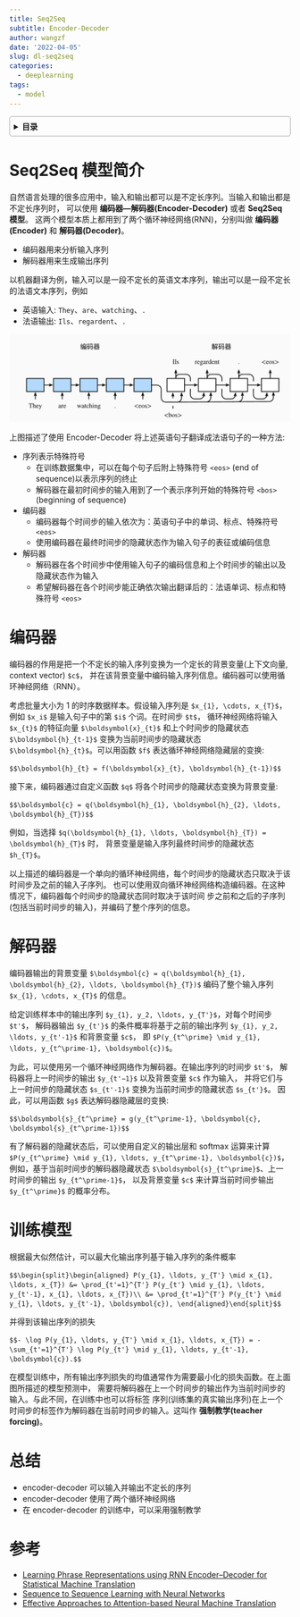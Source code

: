 ```yaml
---
title: Seq2Seq
subtitle: Encoder-Decoder
author: wangzf
date: '2022-04-05'
slug: dl-seq2seq
categories:
  - deeplearning
tags:
  - model
---
```


<style>
details {
    border: 1px solid #aaa;
    border-radius: 4px;
    padding: .5em .5em 0;
}
summary {
    font-weight: bold;
    margin: -.5em -.5em 0;
    padding: .5em;
}
details[open] {
    padding: .5em;
}
details[open] summary {
    border-bottom: 1px solid #aaa;
    margin-bottom: .5em;
}
img {
    pointer-events: none;
}
</style>

<details><summary>目录</summary><p>

- [Seq2Seq 模型简介](#seq2seq-模型简介)
- [编码器](#编码器)
- [解码器](#解码器)
- [训练模型](#训练模型)
- [总结](#总结)
- [参考](#参考)
</p></details><p></p>


# Seq2Seq 模型简介

自然语言处理的很多应用中，输入和输出都可以是不定长序列。当输入和输出都是不定长序列时，
可以使用 **编码器—解码器(Encoder-Decoder)** 或者 **Seq2Seq 模型**。
这两个模型本质上都用到了两个循环神经网络(RNN)，分别叫做 **编码器(Encoder)** 和 **解码器(Decoder)**。

* 编码器用来分析输入序列
* 解码器用来生成输出序列

以机器翻译为例，输入可以是一段不定长的英语文本序列，输出可以是一段不定长的法语文本序列，例如

* 英语输入: `They`、`are`、`watching`、`.`
* 法语输出: `Ils`、`regardent`、`.`

![img](images/seq2seq.png)

上图描述了使用 Encoder-Decoder 将上述英语句子翻译成法语句子的一种方法:

* 序列表示特殊符号
    - 在训练数据集中，可以在每个句子后附上特殊符号 `<eos>` (end of sequence)以表示序列的终止
    - 解码器在最初时间步的输入用到了一个表示序列开始的特殊符号 `<bos>` (beginning of sequence)
* 编码器
    - 编码器每个时间步的输入依次为：英语句子中的单词、标点、特殊符号 `<eos>`
    - 使用编码器在最终时间步的隐藏状态作为输入句子的表征或编码信息
* 解码器
    - 解码器在各个时间步中使用输入句子的编码信息和上个时间步的输出以及隐藏状态作为输入 
    - 希望解码器在各个时间步能正确依次输出翻译后的：法语单词、标点和特殊符号 `<eos>`

# 编码器

编码器的作用是把一个不定长的输入序列变换为一个定长的背景变量(上下文向量, context vector) `$c$`，
并在该背景变量中编码输入序列信息。编码器可以使用循环神经网络（RNN）。

考虑批量大小为 1 的时序数据样本。假设输入序列是 `$x_{1}, \cdots, x_{T}$`，
例如 `$x_i$` 是输入句子中的第 `$i$` 个词。在时间步 `$t$`，
循环神经网络将输入 `$x_{t}$` 的特征向量 `$\boldsymbol{x}_{t}$` 和上个时间步的隐藏状态 `$\boldsymbol{h}_{t-1}$` 
变换为当前时间步的隐藏状态 `$\boldsymbol{h}_{t}$`。可以用函数 `$f$` 表达循环神经网络隐藏层的变换:

`$$\boldsymbol{h}_{t} = f(\boldsymbol{x}_{t}, \boldsymbol{h}_{t-1})$$` 

接下来，编码器通过自定义函数 `$q$` 将各个时间步的隐藏状态变换为背景变量:

`$$\boldsymbol{c} = q(\boldsymbol{h}_{1}, \boldsymbol{h}_{2}, \ldots, \boldsymbol{h}_{T})$$`

例如，当选择 `$q(\boldsymbol{h}_{1}, \ldots, \boldsymbol{h}_{T}) = \boldsymbol{h}_{T}$` 时，
背景变量是输入序列最终时间步的隐藏状态 `$h_{T}$`。

以上描述的编码器是一个单向的循环神经网络，每个时间步的隐藏状态只取决于该时间步及之前的输入子序列。
也可以使用双向循环神经网络构造编码器。在这种情况下，编码器每个时间步的隐藏状态同时取决于该时间
步之前和之后的子序列(包括当前时间步的输入)，并编码了整个序列的信息。

# 解码器

编码器输出的背景变量 `$\boldsymbol{c} = q(\boldsymbol{h}_{1}, \boldsymbol{h}_{2}, \ldots, \boldsymbol{h}_{T})$` 编码了整个输入序列 `$x_{1}, \cdots, x_{T}$` 的信息。

给定训练样本中的输出序列 `$y_{1}, y_2, \ldots, y_{T'}$`，对每个时间步 `$t'$`，
解码器输出 `$y_{t'}$` 的条件概率将基于之前的输出序列 `$y_{1}, y_2, \ldots, y_{t'-1}$` 和背景变量 `$c$`，
即 `$P(y_{t^\prime} \mid y_{1}, \ldots, y_{t^\prime-1}, \boldsymbol{c})$`。

为此，可以使用另一个循环神经网络作为解码器。在输出序列的时间步 `$t'$`，
解码器将上一时间步的输出 `$y_{t'−1}$` 以及背景变量 `$c$` 作为输入，
并将它们与上一时间步的隐藏状态 `$s_{t'-1}$` 变换为当前时间步的隐藏状态 `$s_{t'}$`。
因此，可以用函数 `$g$` 表达解码器隐藏层的变换:

`$$\boldsymbol{s}_{t^\prime} = g(y_{t^\prime-1}, \boldsymbol{c}, \boldsymbol{s}_{t^\prime-1})$$` 

有了解码器的隐藏状态后，可以使用自定义的输出层和 softmax 运算来计算 `$P(y_{t^\prime} \mid y_{1}, \ldots, y_{t^\prime-1}, \boldsymbol{c})$`，
例如，基于当前时间步的解码器隐藏状态 `$\boldsymbol{s}_{t^\prime}$`、上一时间步的输出 `$y_{t^\prime-1}$`，
以及背景变量 `$c$` 来计算当前时间步输出 `$y_{t^\prime}$` 的概率分布。

# 训练模型

根据最大似然估计，可以最大化输出序列基于输入序列的条件概率

`$$\begin{split}\begin{aligned}
P(y_{1}, \ldots, y_{T'} \mid x_{1}, \ldots, x_{T})
&= \prod_{t'=1}^{T'} P(y_{t'} \mid y_{1}, \ldots, y_{t'-1}, x_{1}, \ldots, x_{T})\\
&= \prod_{t'=1}^{T'} P(y_{t'} \mid y_{1}, \ldots, y_{t'-1}, \boldsymbol{c}),
\end{aligned}\end{split}$$` 

并得到该输出序列的损失

`$$- \log P(y_{1}, \ldots, y_{T'} \mid x_{1}, \ldots, x_{T}) = -\sum_{t'=1}^{T'} \log P(y_{t'} \mid y_{1}, \ldots, y_{t'-1}, \boldsymbol{c}).$$` 

在模型训练中，所有输出序列损失的均值通常作为需要最小化的损失函数。在上面图所描述的模型预测中，
需要将解码器在上一个时间步的输出作为当前时间步的输入。与此不同，在训练中也可以将标签
序列(训练集的真实输出序列)在上一个时间步的标签作为解码器在当前时间步的输入。这叫作 **强制教学(teacher forcing)**。

# 总结

* encoder-decoder 可以输入并输出不定长的序列
* encoder-decoder 使用了两个循环神经网络
* 在 encoder-decoder 的训练中，可以采用强制教学

# 参考

* [Learning Phrase Representations using RNN Encoder–Decoder for Statistical Machine Translation](https://arxiv.org/abs/1409.0473)
* [Sequence to Sequence Learning with Neural Networks](https://arxiv.org/abs/1409.3215)
* [Effective Approaches to Attention-based Neural Machine Translation](https://arxiv.org/abs/1508.04025)
